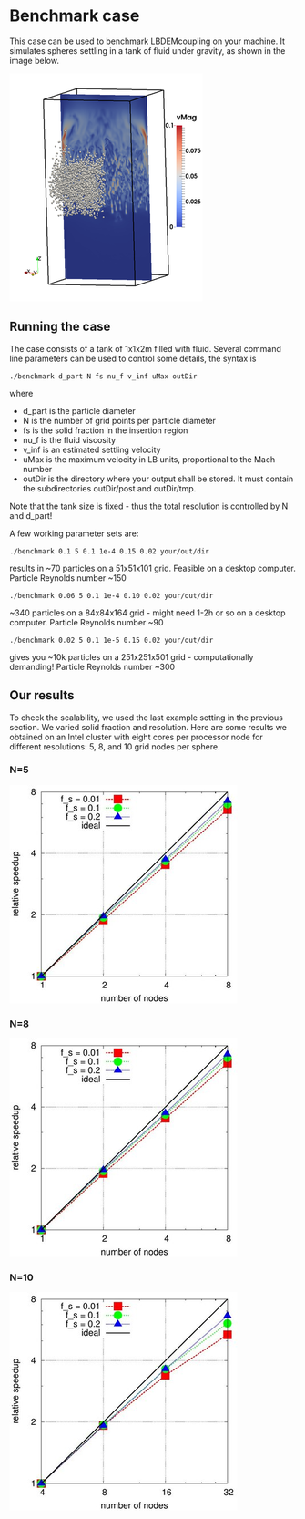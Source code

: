 # Benchmark case

This case can be used to benchmark LBDEMcoupling on your machine. It
simulates spheres settling in a tank of fluid under gravity, as shown
in the image below.  

<img src="../../doc/img/settling.png" alt="10000 settling spheres">

## Running the case

The case consists of a tank of 1x1x2m filled with fluid. Several
command line parameters can be used to control some details, the
syntax is

```
./benchmark d_part N fs nu_f v_inf uMax outDir
```

where
* d_part is the particle diameter
* N is the number of grid points per particle diameter
* fs is the solid fraction in the insertion region
* nu_f is the fluid viscosity
* v_inf is an estimated settling velocity
* uMax is the maximum velocity in LB units, proportional to the Mach
number
* outDir is the directory where your output shall be stored. It must
contain the subdirectories outDir/post and outDir/tmp.

Note that the tank size is fixed - thus the total resolution is
controlled by N and d_part!


A few working parameter sets are:
```
./benchmark 0.1 5 0.1 1e-4 0.15 0.02 your/out/dir
```

results in ~70 particles on a 51x51x101 grid. Feasible on a desktop
computer.  Particle Reynolds number ~150

```
./benchmark 0.06 5 0.1 1e-4 0.10 0.02 your/out/dir
```

~340 particles on a 84x84x164 grid - might need 1-2h or so on a
desktop computer.  Particle Reynolds number ~90

```
./benchmark 0.02 5 0.1 1e-5 0.15 0.02 your/out/dir 
```

gives you ~10k particles on a 251x251x501 grid - computationally demanding!
Particle Reynolds number ~300

## Our results

To check the scalability, we used the last example setting in the
previous section. We varied solid fraction and resolution. Here are
some results we obtained on an Intel cluster with eight cores per
processor node for different resolutions: 5, 8, and 10 grid nodes per
sphere.

### N=5

<img src="../../doc/img/scaling-N5.png">

### N=8

<img src="../../doc/img/scaling-N8.png">

### N=10

<img src="../../doc/img/scaling-N10.png">